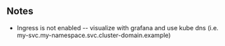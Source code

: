 ## Notes
- Ingress is not enabled -- visualize with grafana and use kube dns (i.e. my-svc.my-namespace.svc.cluster-domain.example)